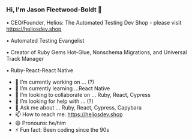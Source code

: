 ### Hi, I'm Jason Fleetwood-Boldt 👋

• CEO/Founder, Helios: The Automated Testing Dev Shop - please visit https://heliosdev.shop

• Automated Testing Evangelist

• Creator of Ruby Gems Hot-Glue, Nonschema Migrations, and Universal Track Manager

• Ruby-React-React Native

- 🔭 I’m currently working on ... (?)
- 🌱 I’m currently learning ...React Native
- 👯 I’m looking to collaborate on ... Ruby, React, Cypress
- 🤔 I’m looking for help with ... (?)
- 💬 Ask me about ... Ruby, React, Cypress, Capybara
- 📫 How to reach me: https://heliosdev.shop
- 😄 Pronouns: he/him
- ⚡ Fun fact: Been coding since the 90s
